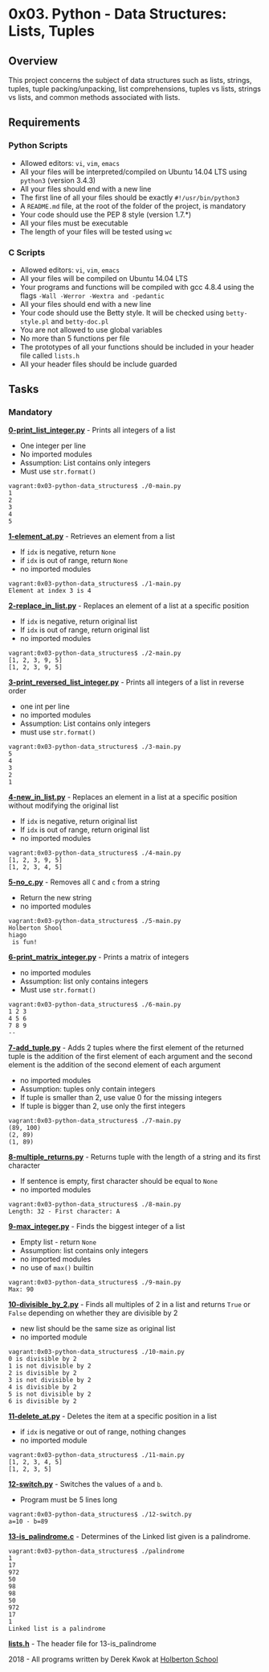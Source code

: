 # 0x03. Python - Data Structures: Lists, Tuples

## Overview
This project concerns the subject of data structures such as lists, strings, tuples, tuple packing/unpacking, list comprehensions, tuples vs lists, strings vs lists, and common methods associated with lists.

## Requirements
### Python Scripts
* Allowed editors: `vi`, `vim`, `emacs`
* All your files will be interpreted/compiled on Ubuntu 14.04 LTS using `python3` (version 3.4.3)
* All your files should end with a new line
* The first line of all your files should be exactly `#!/usr/bin/python3`
* A `README.md` file, at the root of the folder of the project, is mandatory
* Your code should use the PEP 8 style (version 1.7.*)
* All your files must be executable
* The length of your files will be tested using `wc`

### C Scripts
* Allowed editors: `vi`, `vim`, `emacs`
* All your files will be compiled on Ubuntu 14.04 LTS
* Your programs and functions will be compiled with gcc 4.8.4 using the flags `-Wall -Werror -Wextra and -pedantic`
* All your files should end with a new line
* Your code should use the Betty style. It will be checked using `betty-style.pl` and `betty-doc.pl`
* You are not allowed to use global variables
* No more than 5 functions per file
* The prototypes of all your functions should be included in your header file called `lists.h`
* All your header files should be include guarded

## Tasks
### Mandatory
**[0-print_list_integer.py](0-print_list_integer.py)** - Prints all integers of a list
* One integer per line
* No imported modules
* Assumption: List contains only integers
* Must use `str.format()`
```
vagrant:0x03-python-data_structures$ ./0-main.py
1
2
3
4
5
```

**[1-element_at.py](1-element_at.py)** - Retrieves an element from a list
* If `idx` is negative, return `None`
* if `idx` is out of range, return `None`
* no imported modules
```
vagrant:0x03-python-data_structures$ ./1-main.py
Element at index 3 is 4
```

**[2-replace_in_list.py](2-replace_in_list.py)** - Replaces an element of a list at a specific position
* If `idx` is negative, return original list
* If `idx` is out of range, return original list
* no imported modules
```
vagrant:0x03-python-data_structures$ ./2-main.py
[1, 2, 3, 9, 5]
[1, 2, 3, 9, 5]
```

**[3-print_reversed_list_integer.py](3-print_reversed_list_integer.py)** - Prints all integers of a list in reverse order
* one int per line
* no imported modules
* Assumption: List contains only integers
* must use `str.format()`
```
vagrant:0x03-python-data_structures$ ./3-main.py
5
4
3
2
1
```

**[4-new_in_list.py](4-new_in_list.py)** - Replaces an element in a list at a specific position without modifying the original list
* If `idx` is negative, return original list
* If `idx` is out of range, return original list
* no imported modules
```
vagrant:0x03-python-data_structures$ ./4-main.py
[1, 2, 3, 9, 5]
[1, 2, 3, 4, 5]
```

**[5-no_c.py](5-no_c.py)** - Removes all `C` and `c` from a string
* Return the new string
* no imported modules
```
vagrant:0x03-python-data_structures$ ./5-main.py
Holberton Shool
hiago
 is fun!
```

**[6-print_matrix_integer.py](6-print_matrix_integer.py)** - Prints a matrix of integers
* no imported modules
* Assumption: list only contains integers
* Must use `str.format()`
```
vagrant:0x03-python-data_structures$ ./6-main.py
1 2 3
4 5 6
7 8 9
--

```

**[7-add_tuple.py](7-add_tuple.py)** - Adds 2 tuples where the first element of the returned tuple is the addition of the first element of each argument and the second element is the addition of the second element of each argument
* no imported modules
* Assumption: tuples only contain integers
* If tuple is smaller than 2, use value 0 for the missing integers
* If tuple is bigger than 2, use only the first integers
```
vagrant:0x03-python-data_structures$ ./7-main.py
(89, 100)
(2, 89)
(1, 89)
```

**[8-multiple_returns.py](8-multiple_returns.py)** - Returns tuple with the length of a string and its first character
* If sentence is empty, first character should be equal to `None`
* no imported modules
```
vagrant:0x03-python-data_structures$ ./8-main.py
Length: 32 - First character: A
```

**[9-max_integer.py](9-max_integer.py)** - Finds the biggest integer of a list
* Empty list - return `None`
* Assumption: list contains only integers
* no imported modules
* no use of `max()` builtin
```
vagrant:0x03-python-data_structures$ ./9-main.py
Max: 90
```

**[10-divisible_by_2.py](10-divisible_by_2.py)** - Finds all multiples of 2 in a list and returns `True` or `False` depending on whether they are divisible by 2
* new list should be the same size as original list
* no imported module
```
vagrant:0x03-python-data_structures$ ./10-main.py
0 is divisible by 2
1 is not divisible by 2
2 is divisible by 2
3 is not divisible by 2
4 is divisible by 2
5 is not divisible by 2
6 is divisible by 2
```

**[11-delete_at.py](11-delete_at.py)** - Deletes the item at a specific position in a list
* if `idx` is negative or out of range, nothing changes
* no imported module
```
vagrant:0x03-python-data_structures$ ./11-main.py
[1, 2, 3, 4, 5]
[1, 2, 3, 5]
```

**[12-switch.py](12-switch.py)** - Switches the values of `a` and `b`.
* Program must be 5 lines long
```
vagrant:0x03-python-data_structures$ ./12-switch.py
a=10 - b=89
```

**[13-is_palindrome.c](13-is_palindrome.c)** - Determines of the Linked list given is a palindrome.
```
vagrant:0x03-python-data_structures$ ./palindrome
1
17
972
50
98
98
50
972
17
1
Linked list is a palindrome
```

**[lists.h](lists.h)** - The header file for 13-is_palindrome

2018 - All programs written by Derek Kwok at [Holberton School](https://www.holbertonschool.com/)